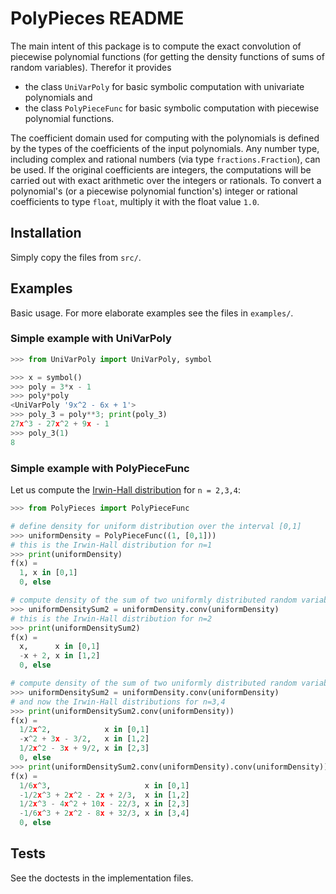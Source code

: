 # PolyPieces README

The main intent of this package is to compute the exact convolution of piecewise polynomial functions
(for getting the density functions of sums of random variables).
Therefor it provides 
* the class `UniVarPoly` for basic symbolic computation with univariate polynomials and 
* the class `PolyPieceFunc` for basic symbolic computation with piecewise polynomial functions.

The coefficient domain used for computing with the polynomials is defined by the types of the coefficients 
of the input polynomials. Any number type, including complex and rational numbers (via type `fractions.Fraction`), can be used.
If the original coefficients are integers, the computations will be carried out with exact arithmetic over the integers or rationals.
To convert a polynomial's (or a piecewise polynomial function's) integer or rational coefficients to type `float`, multiply it with the float value `1.0`.


## Installation

Simply copy the files from `src/`.


## Examples

Basic usage. For more elaborate examples see the files in `examples/`.

### Simple example with UniVarPoly
```python
>>> from UniVarPoly import UniVarPoly, symbol

>>> x = symbol()
>>> poly = 3*x - 1
>>> poly*poly
<UniVarPoly '9x^2 - 6x + 1'>
>>> poly_3 = poly**3; print(poly_3)
27x^3 - 27x^2 + 9x - 1
>>> poly_3(1)
8
```

### Simple example with PolyPieceFunc
Let us compute the [Irwin-Hall distribution](https://en.wikipedia.org/wiki/Irwin%E2%80%93Hall_distribution) for `n = 2,3,4`:
```python
>>> from PolyPieces import PolyPieceFunc

# define density for uniform distribution over the interval [0,1]
>>> uniformDensity = PolyPieceFunc((1, [0,1]))
# this is the Irwin-Hall distribution for n=1
>>> print(uniformDensity)
f(x) =
  1, x in [0,1]
  0, else
```
```python
# compute density of the sum of two uniformly distributed random variables (by convolution)
>>> uniformDensitySum2 = uniformDensity.conv(uniformDensity)
# this is the Irwin-Hall distribution for n=2
>>> print(uniformDensitySum2)
f(x) =
  x,      x in [0,1]
  -x + 2, x in [1,2]
  0, else
```
```python
# compute density of the sum of two uniformly distributed random variables (by convolution)
>>> uniformDensitySum2 = uniformDensity.conv(uniformDensity)
# and now the Irwin-Hall distributions for n=3,4
>>> print(uniformDensitySum2.conv(uniformDensity))
f(x) =
  1/2x^2,            x in [0,1]
  -x^2 + 3x - 3/2,   x in [1,2]
  1/2x^2 - 3x + 9/2, x in [2,3]
  0, else
>>> print(uniformDensitySum2.conv(uniformDensity).conv(uniformDensity))
f(x) =
  1/6x^3,                     x in [0,1]
  -1/2x^3 + 2x^2 - 2x + 2/3,  x in [1,2]
  1/2x^3 - 4x^2 + 10x - 22/3, x in [2,3]
  -1/6x^3 + 2x^2 - 8x + 32/3, x in [3,4]
  0, else
```

## Tests
See the doctests in the implementation files.

